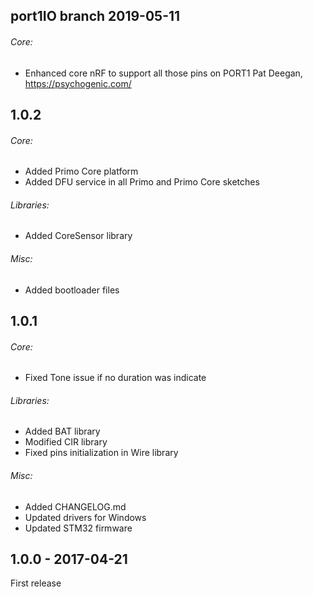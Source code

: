 ## port1IO branch 2019-05-11
###### Core:
  - Enhanced core nRF to support all those pins on PORT1
  Pat Deegan, https://psychogenic.com/
  

## 1.0.2
###### Core:
  - Added Primo Core platform
  - Added DFU service in all Primo and Primo Core sketches
  
###### Libraries:
  - Added CoreSensor library

###### Misc:
  - Added bootloader files
  
## 1.0.1
###### Core:
  - Fixed Tone issue if no duration was indicate

###### Libraries:
  - Added BAT library
  - Modified CIR library
  - Fixed pins initialization in Wire library
  
###### Misc:
  - Added CHANGELOG.md
  - Updated drivers for Windows
  - Updated STM32 firmware

## 1.0.0 - 2017-04-21
First release
